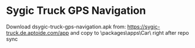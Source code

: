 # Sygic Truck GPS Navigation

Download dsygic-truck-gps-navigation.apk from: https://sygic-truck.de.aptoide.com/app and copy to \packages\apps\Car\ right after repo sync
